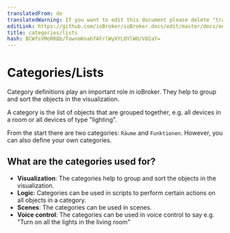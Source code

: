 ```yaml
---
translatedFrom: de
translatedWarning: If you want to edit this document please delete "translatedFrom" field, elsewise this document will be translated automatically again
editLink: https://github.com/ioBroker/ioBroker.docs/edit/master/docs/en/basics/enums.md
title: categories/lists
hash: BCWfsVMoRR8b/TownmKnahfAFrlWyXYLOYlWO/V82aY=
---
```

# Categories/Lists
Category definitions play an important role in ioBroker.
They help to group and sort the objects in the visualization.

A category is the list of objects that are grouped together, e.g. all devices in a room or all devices of type "lighting".

From the start there are two categories: `Räume` and `Funktionen`. However, you can also define your own categories.

## What are the categories used for?
- **Visualization**: The categories help to group and sort the objects in the visualization.
- **Logic**: Categories can be used in scripts to perform certain actions on all objects in a category.
- **Scenes**: The categories can be used in scenes.
- **Voice control**: The categories can be used in voice control to say e.g. "Turn on all the lights in the living room"